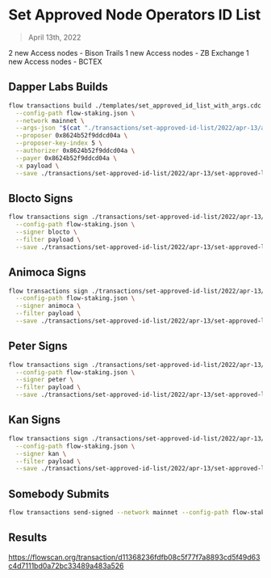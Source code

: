 # Set Approved Node Operators ID List

> April 13th, 2022

2 new Access nodes - Bison Trails
1 new Access nodes - ZB Exchange
1 new Access nodes - BCTEX


## Dapper Labs Builds

```sh
flow transactions build ./templates/set_approved_id_list_with_args.cdc \
  --config-path flow-staking.json \
  --network mainnet \
  --args-json "$(cat "./transactions/set-approved-id-list/2022/apr-13/arguments.json")" \
  --proposer 0x8624b52f9ddcd04a \
  --proposer-key-index 5 \
  --authorizer 0x8624b52f9ddcd04a \
  --payer 0x8624b52f9ddcd04a \
  -x payload \
  --save ./transactions/set-approved-id-list/2022/apr-13/set-approved-list-apr-13-unsigned.rlp
```

## Blocto Signs

```sh
flow transactions sign ./transactions/set-approved-id-list/2022/apr-13/set-approved-list-apr-13-unsigned.rlp \
  --config-path flow-staking.json \
  --signer blocto \
  --filter payload \
  --save ./transactions/set-approved-id-list/2022/apr-13/set-approved-list-apr-13-sig-1.rlp
```

## Animoca Signs

```sh
flow transactions sign ./transactions/set-approved-id-list/2022/apr-13/set-approved-list-apr-13-sig-1.rlp \
  --config-path flow-staking.json \
  --signer animoca \
  --filter payload \
  --save ./transactions/set-approved-id-list/2022/apr-13/set-approved-list-apr-13-sig-2.rlp
```

## Peter Signs

```sh
flow transactions sign ./transactions/set-approved-id-list/2022/apr-13/set-approved-list-apr-13-sig-2.rlp \
  --config-path flow-staking.json \
  --signer peter \
  --filter payload \
  --save ./transactions/set-approved-id-list/2022/apr-13/set-approved-list-apr-13-sig-3.rlp
```

## Kan Signs

```sh
flow transactions sign ./transactions/set-approved-id-list/2022/apr-13/set-approved-list-apr-13-sig-3.rlp \
  --config-path flow-staking.json \
  --signer kan \
  --filter payload \
  --save ./transactions/set-approved-id-list/2022/apr-13/set-approved-list-apr-13-sig-complete.rlp
```


## Somebody Submits

```sh
flow transactions send-signed --network mainnet --config-path flow-staking.json ./transactions/set-approved-id-list/2022/apr-13/set-approved-list-apr-13-sig-complete.rlp
```

## Results

https://flowscan.org/transaction/d11368236fdfb08c5f77f7a8893cd5f49d63c4d7111bd0a72bc33489a483a526
